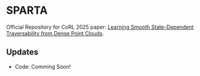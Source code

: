 # SPARTA
Official Repository for CoRL 2025 paper: [Learning Smooth State-Dependent Traversability from Dense Point Clouds](https://arxiv.org/pdf/2506.04362).

## Updates
- Code: Comming Soon!
